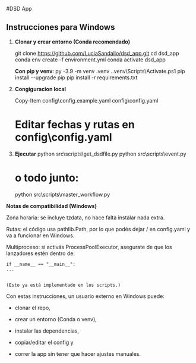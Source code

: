 #DSD App 


## Instrucciones para Windows

1. **Clonar y crear entorno (Conda recomendado)**
   
   git clone https://github.com/LuciaSandalio/dsd_app.git
   cd dsd_app
   conda env create -f environment.yml
   conda activate dsd_app

   **Con pip y venv**:
    py -3.9 -m venv .venv
    .\.venv\Scripts\Activate.ps1
    pip install --upgrade pip
    pip install -r requirements.txt


2. **Congiguracion local**

    Copy-Item config\config.example.yaml config\config.yaml
    # Editar fechas y rutas en config\config.yaml

3. **Ejecutar**
    python src\scripts\get_dsdfile.py
    python src\scripts\event.py
    # o todo junto:
    python src\scripts\master_workflow.py

**Notas de compatibilidad (Windows)**

Zona horaria: se incluye tzdata, no hace falta instalar nada extra.

Rutas: el código usa pathlib.Path, por lo que podés dejar / en config.yaml y va a funcionar en Windows.

Multiproceso: si activás ProcessPoolExecutor, asegurate de que los lanzadores estén dentro de:

    if __name__ == "__main__":
    ...


    (Esto ya está implementado en los scripts.)

Con estas instrucciones, un usuario externo en Windows puede:

* clonar el repo,

* crear un entorno (Conda o venv),

* instalar las dependencias,

* copiar/editar el config y

* correr la app sin tener que hacer ajustes manuales.


